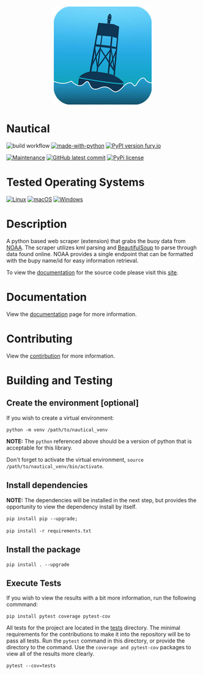 <h1 align="center">
  <a href="https://github.com/barbacbd/nautical">
    <img src=".images/buoy.jpg" width="256" height="256" border-radius="50%" >
  </a>
</h1>

# Nautical 

![build workflow](https://github.com/barbacbd/nautical/actions/workflows/python-app.yml/badge.svg) [![made-with-python](https://img.shields.io/badge/Made%20with-Python-1f425f.svg)](https://www.python.org/) [![PyPI version fury.io](https://badge.fury.io/py/nautical.svg)](https://pypi.python.org/pypi/nautical/)

[![Maintenance](https://img.shields.io/badge/Maintained%3F-yes-green.svg)](https://github.com/barbacbd/nautical/pulse/commit-activity)
[![GitHub latest commit](https://badgen.net/github/last-commit/barbacbd/nautical)](https://github.com/barbacbd/nautical/commit/)
[![PyPi license](https://badgen.net/pypi/license/pip/)](https://pypi.com/project/pip/)


# Tested Operating Systems

[![Linux](https://svgshare.com/i/Zhy.svg)](https://svgshare.com/i/Zhy.svg)
[![macOS](https://svgshare.com/i/ZjP.svg)](https://svgshare.com/i/ZjP.svg)
[![Windows](https://svgshare.com/i/ZhY.svg)](https://svgshare.com/i/ZhY.svg)


# Description

A python based web scraper (extension) that grabs the buoy data from [NOAA](https://www.ndbc.noaa.gov/). The scraper utilizes kml parsing
and [BeautifulSoup](https://pypi.org/project/BeautifulSoup/) to parse through data found online. NOAA provides a single endpoint that can be
formatted with the bupy name/id for easy information retrieval.

To view the [documentation](https://barbacbd.github.io/nautical/html/index.html) for the source code please visit this [site](https://barbacbd.github.io/nautical/html/index.html).


# Documentation

View the [documentation](./Documentation.md) page for more information.

# Contributing

View the [contirbution](./Contributing.md) for more information.


# Building and Testing

## Create the environment [optional]

If you wish to create a virtual environment:

```
python -m venv /path/to/nautical_venv
```

**NOTE:** The `python` referenced above should be a version of python that is acceptable for this library.

Don't forget to activate the virtual environment, `source /path/to/nautical_venv/bin/activate`.


## Install dependencies

**NOTE:** The dependencies will be installed in the next step, but provides the opportunity to view
the dependency install by itself.

```
pip install pip --upgrade;

pip install -r requirements.txt
```

## Install the package

```
pip install . --upgrade
```

## Execute Tests

If you wish to view the results with a bit more information, run the following commmand:

```
pip install pytest coverage pytest-cov
```

All tests for the project are located in the [tests](./tests)  directory.
The minimal requirements for the contributions to make it into the repository will be to pass all tests.
Run the `pytest` command in this directory, or provide the directory to the
command. Use the `coverage and pytest-cov` packages to view all of the results more clearly.

```
pytest --cov=tests
```
